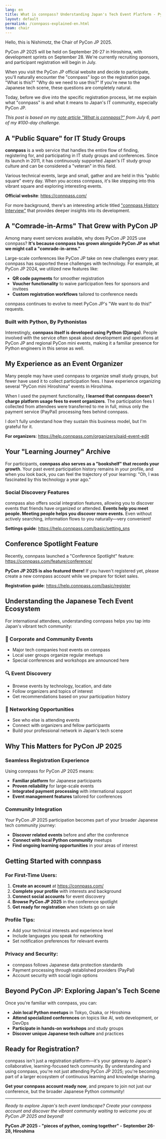 ```yaml
---
lang: en
title: What is connpass? Understanding Japan's Tech Event Platform - PyCon JP 2025 Chair's Report
layout: default
permalink: /connpass-explained-en.html
team: chair
---
```


Hello, this is Nishimotz, the Chair of PyCon JP 2025.

PyCon JP 2025 will be held on September 26-27 in Hiroshima, with development sprints on September 28. We're currently recruiting sponsors, and participant registration will begin in July.

When you visit the PyCon JP official website and decide to participate, you'll naturally encounter the "connpass" logo on the registration page. "What is this?" "Why do we need to use this?" If you're new to the Japanese tech scene, these questions are completely natural.

Today, before we dive into the specific registration process, let me explain what "connpass" is and what it means to Japan's IT community, especially PyCon JP.

*This post is based on my [note article "What is connpass?"](https://note.com/24motz/n/n662c94e30e5c) from July 6, part of my #100-day challenge.*

## A "Public Square" for IT Study Groups

**connpass** is a web service that handles the entire flow of finding, registering for, and participating in IT study groups and conferences. Since its launch in 2011, it has continuously supported Japan's IT study group culture and can be considered a "veteran" in this field.

Various technical events, large and small, gather and are held in this "public square" every day. When you access connpass, it's like stepping into this vibrant square and exploring interesting events.

**Official website**: https://connpass.com/

For more background, there's an interesting article titled ["connpass History Interview"](https://dotstud.io/blog/connpass-n0bisuke-interview-vol2/) that provides deeper insights into its development.

## A "Comrade-in-Arms" That Grew with PyCon JP

Among many event services available, why does PyCon JP 2025 use connpass? **It's because connpass has grown alongside PyCon JP as what we might call a "comrade-in-arms."**

Large-scale conferences like PyCon JP take on new challenges every year. connpass has supported these challenges with technology. For example, at PyCon JP 2024, we utilized new features like:

- **QR code payments** for smoother registration
- **Voucher functionality** to waive participation fees for sponsors and invitees
- **Custom registration workflows** tailored to conference needs

connpass continues to evolve to meet PyCon JP's "We want to do this!" requests.

### Built with Python, By Pythonistas

Interestingly, **connpass itself is developed using Python (Django)**. People involved with the service often speak about development and operations at PyCon JP and regional PyCon mini events, making it a familiar presence for Python engineers in this sense as well.

## My Experience as an Event Organizer

Many people may have used connpass to organize small study groups, but fewer have used it to collect participation fees. I have experience organizing several "PyCon mini Hiroshima" events in Hiroshima.

When I used the payment functionality, **I learned that connpass doesn't charge platform usage fees to event organizers**. The participation fees I collected from attendees were transferred to me in full, minus only the payment service (PayPal) processing fees behind connpass.

I don't fully understand how they sustain this business model, but I'm grateful for it.

**For organizers**: https://help.connpass.com/organizers/paid-event-edit

## Your "Learning Journey" Archive

For participants, **connpass also serves as a "bookshelf" that records your growth**. Your past event participation history remains in your profile, and when you look back, you can feel the trajectory of your learning: "Oh, I was fascinated by this technology a year ago."

### Social Discovery Features

connpass also offers social integration features, allowing you to discover events that friends have organized or attended. **Events help you meet people. Meeting people helps you discover more events.** Even without actively searching, information flows to you naturally—very convenient!

**Settings guide**: https://help.connpass.com/basic/setting_sns

## Conference Spotlight Feature

Recently, connpass launched a "Conference Spotlight" feature:
https://connpass.com/feature/conference/

**PyCon JP 2025 is also featured there!** If you haven't registered yet, please create a new connpass account while we prepare for ticket sales.

**Registration guide**: https://help.connpass.com/basic/register

## Understanding the Japanese Tech Event Ecosystem

For international attendees, understanding connpass helps you tap into Japan's vibrant tech community:

### **🏢 Corporate and Community Events**
- Major tech companies host events on connpass
- Local user groups organize regular meetups
- Special conferences and workshops are announced here

### **🔍 Event Discovery**
- Browse events by technology, location, and date
- Follow organizers and topics of interest
- Get recommendations based on your participation history

### **🤝 Networking Opportunities**
- See who else is attending events
- Connect with organizers and fellow participants
- Build your professional network in Japan's tech scene

## Why This Matters for PyCon JP 2025

### **Seamless Registration Experience**
Using connpass for PyCon JP 2025 means:
- **Familiar platform** for Japanese participants
- **Proven reliability** for large-scale events
- **Integrated payment processing** with international support
- **Event management features** tailored for conferences

### **Community Integration**
Your PyCon JP 2025 participation becomes part of your broader Japanese tech community journey:
- **Discover related events** before and after the conference
- **Connect with local Python community** meetups
- **Find ongoing learning opportunities** in your areas of interest

## Getting Started with connpass

### **For First-Time Users:**

1. **Create an account** at https://connpass.com/
2. **Complete your profile** with interests and background
3. **Connect social accounts** for event discovery
4. **Browse PyCon JP 2025** in the conference spotlight
5. **Get ready for registration** when tickets go on sale

### **Profile Tips:**
- Add your technical interests and experience level
- Include languages you speak for networking
- Set notification preferences for relevant events

### **Privacy and Security:**
- connpass follows Japanese data protection standards
- Payment processing through established providers (PayPal)
- Account security with social login options

## Beyond PyCon JP: Exploring Japan's Tech Scene

Once you're familiar with connpass, you can:

- **Join local Python meetups** in Tokyo, Osaka, or Hiroshima
- **Attend specialized conferences** on topics like AI, web development, or DevOps
- **Participate in hands-on workshops** and study groups
- **Discover unique Japanese tech culture** and practices

## Ready for Registration?

connpass isn't just a registration platform—it's your gateway to Japan's collaborative, learning-focused tech community. By understanding and using connpass, you're not just attending PyCon JP 2025; you're becoming part of a larger ecosystem of continuous learning and knowledge sharing.

**Get your connpass account ready now**, and prepare to join not just our conference, but the broader Japanese Python community!

---

*Ready to explore Japan's tech event landscape? Create your connpass account and discover the vibrant community waiting to welcome you at PyCon JP 2025 and beyond!*

**PyCon JP 2025 - "pieces of python, coming together" - September 26-28, Hiroshima**
